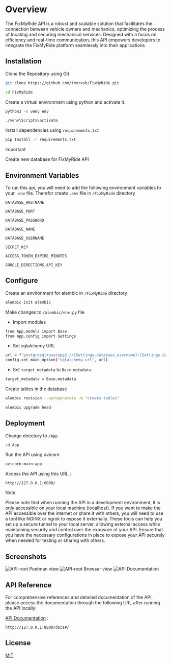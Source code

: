 
# Overview

The FixMyRide API is a robust and scalable solution that facilitates the connection between vehicle owners and mechanics, optimizing the process of locating and securing mechanical services. Designed with a focus on efficiency and real-time communication, this API empowers developers to integrate the FixMyRide platform seamlessly into their applications


## Installation

Clone the Repository using Git

```bash
git clone https://github.com/thxrxsh/FixMyRide.git
```
```bash
cd FixMyRide
```

Create a virtual environment using python and activate it.

```bash
python3 -m venv env
```
```bash
./venv\Scripts\activate
```


Install dependencies using `requirements.txt`

```bash
pip Install -r requirements.txt
```


> [!IMPORTANT]
> Create new database for FixMyRide API



## Environment Variables

To run this api, you will need to add the following environment variables to your `.env` file. Therefor create `.env` file in `/FixMyRide` directory

`DATABASE_HOSTNAME`

`DATABASE_PORT`

`DATABASE_PASSWORD`

`DATABASE_NAME`

`DATABASE_USERNAME`

`SECRET_KEY`

`ACCESS_TOKEN_EXPIRE_MINUTES`

`GOOGLE_DERECTIONS_API_KEY`
## Configure

Create an environment for alembic in `/FixMyRide` directory

```bash
alembic init alembic
```

Make changes to `/alembic/env.py` file
- Import modules

```bash
from App.models import Base
from App.config import Settings
```
- Set sqlalchemy URL

```bash
url = f"postgresql+psycopg2://{Settings.database_username}:{Settings.database_password}@{Settings.database_hostname}:{Settings.database_port}/{Settings.database_name}"
config.set_main_option("sqlalchemy.url", url)
```

- Set `target_metadata` to `Base.metadata`

```bash
target_metadata = Base.metadata
```

Create tables in the database

```bash
alembic revision --autogenerate -m "create tables"
```
```bash
alembic upgrade head
```

## Deployment

Change directory to `/App`
```bash
cd App
```

Run the API using uvicorn
```bash
uvicorn main:app
```

Access the API using this URL :
```http
http://127.0.0.1:8000/
```

> [!NOTE]
> Please note that when running the API in a development environment, it is only accessible on your local machine (localhost). If you want to make the API accessible over the internet or share it with others, you will need to use a tool like NGINX or ngrok to expose it externally. These tools can help you set up a secure tunnel to your local server, allowing external access while maintaining security and control over the exposure of your API.
> Ensure that you have the necessary configurations in place to expose your API securely when needed for testing or sharing with others.


## Screenshots

![API-root Postman view](https://github.com/thxrxsh/FixMyRide/assets/76760967/1e77eb0f-2c60-465a-a869-da9aa4de4c63)
![API-root Browser view](https://github.com/thxrxsh/FixMyRide/assets/76760967/2096609b-7675-4272-ae62-26b5a61726db)
![API Documentation](https://github.com/thxrxsh/FixMyRide/assets/76760967/09f6bc35-2611-40b1-a371-b214032e9d19)



## API Reference

For comprehensive references and detailed documentation of the API, please access the documentation through the following URL after running the API locally:

[API Documentation](http://127.0.0.1:8000/docs#/) : 
```http
http://127.0.0.1:8000/docs#/
```

## License

[MIT](https://choosealicense.com/licenses/mit/)

